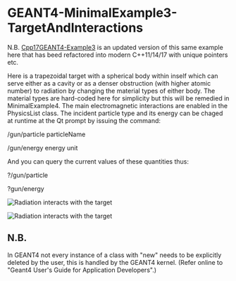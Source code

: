 # GEANT4-MinimalExample3-TargetAndInteractions
N.B.
[Cpp17GEANT4-Example3](https://github.com/MariuszJozef/Cpp17GEANT4-Example3) is an updated version of this same example here that has beed refactored into modern C++11/14/17 with unique pointers etc.

Here is a trapezoidal target with a spherical body within inself which can serve either as a cavity or as a denser obstruction (with higher atomic number) to radiation by changing the material types of either body. The material types are hard-coded here for simplicity but this will be remedied in MinimalExample4. The main electromagnetic interactions are enabled in the PhysicsList class. The incident particle type and its energy can be chaged at runtime at the Qt prompt by issuing the command:

/gun/particle particleName
  
/gun/energy energy unit
  
And you can query the current values of these quantities thus:

?/gun/particle

?gun/energy

![Radiation interacts with the target](GEANT4-MinimalWorkingExample3-run1.gif)

![Radiation interacts with the target](GEANT4-MinimalWorkingExample3-run3.gif)

## N.B.
In GEANT4 not every instance of a class with "new" needs to be explicitly deleted by the user, this is handled by the GEANT4 kernel. (Refer online to "Geant4 User's Guide for Application Developers".)
